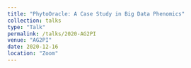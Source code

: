 ```yaml
---
title: "PhytoOracle: A Case Study in Big Data Phenomics"
collection: talks
type: "Talk"
permalink: /talks/2020-AG2PI
venue: "AG2PI"
date: 2020-12-16
location: "Zoom"
---
```

